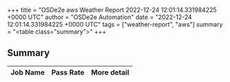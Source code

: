 +++
title = "OSDe2e aws Weather Report 2022-12-24 12:01:14.331984225 +0000 UTC"
author = "OSDe2e Automation"
date = "2022-12-24 12:01:14.331984225 +0000 UTC"
tags = ["weather-report", "aws"]
summary = "<table class=\"summary\"></table>"
+++
## Summary

| Job Name | Pass Rate | More detail |
|----------|-----------|-------------|




